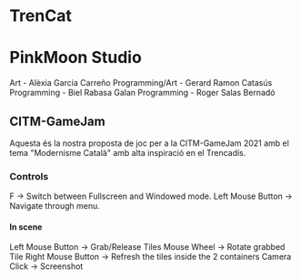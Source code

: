 # TrenCat

# PinkMoon Studio
Art - Alèxia Garcia Carreño
Programming/Art - Gerard Ramon Catasús
Programming - Biel Rabasa Galan
Programming - Roger Salas Bernadó

## CITM-GameJam
Aquesta és la nostra proposta de joc per a la CITM-GameJam 2021 amb el tema "Modernisme Català"
amb alta inspiració en el Trencadís.


### Controls
F -> Switch between Fullscreen and Windowed mode.
Left Mouse Button -> Navigate through menu.

#### In scene
Left Mouse Button -> Grab/Release Tiles
Mouse Wheel -> Rotate grabbed Tile
Right Mouse Button -> Refresh the tiles inside the 2 containers
Camera Click -> Screenshot
